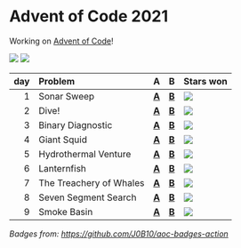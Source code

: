# Advent of Code 2021

Working on [Advent of Code](https://adventofcode.com/)!

![](https://img.shields.io/badge/stars%20⭐-18-yellow) ![](https://img.shields.io/badge/days%20completed-9-red)

|  day | Problem                 | A                    | B                    | Stars won                                            |
| ---: | :---------------------- | :------------------- | :------------------- | :--------------------------------------------------- |
|    1 | Sonar Sweep             | [**A**](01a/main.go) | [**B**](01b/main.go) | ![](https://img.shields.io/badge/stars%20⭐-2-yellow) |
|    2 | Dive!                   | [**A**](02a/main.go) | [**B**](02b/main.go) | ![](https://img.shields.io/badge/stars%20⭐-2-yellow) |
|    3 | Binary Diagnostic       | [**A**](03a/main.go) | [**B**](03b/main.go) | ![](https://img.shields.io/badge/stars%20⭐-2-yellow) |
|    4 | Giant Squid             | [**A**](04a/main.go) | [**B**](04b/main.go) | ![](https://img.shields.io/badge/stars%20⭐-2-yellow) |
|    5 | Hydrothermal Venture    | [**A**](05a/main.go) | [**B**](05b/main.go) | ![](https://img.shields.io/badge/stars%20⭐-2-yellow) |
|    6 | Lanternfish             | [**A**](06a/main.go) | [**B**](06b/main.go) | ![](https://img.shields.io/badge/stars%20⭐-2-yellow) |
|    7 | The Treachery of Whales | [**A**](07a/main.go) | [**B**](07b/main.go) | ![](https://img.shields.io/badge/stars%20⭐-2-yellow) |
|    8 | Seven Segment Search    | [**A**](08a/main.go) | [**B**](08b/main.go) | ![](https://img.shields.io/badge/stars%20⭐-2-yellow) |
|    9 | Smoke Basin             | [**A**](09a/main.go) | [**B**](09b/main.go) | ![](https://img.shields.io/badge/stars%20⭐-2-yellow) |


*Badges from: https://github.com/J0B10/aoc-badges-action*
